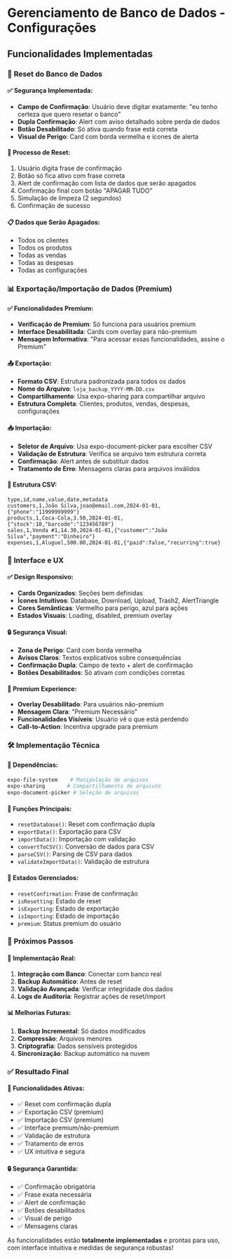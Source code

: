 # Gerenciamento de Banco de Dados - Configurações

## Funcionalidades Implementadas

### 🔄 **Reset do Banco de Dados**

#### ✅ **Segurança Implementada:**
- **Campo de Confirmação**: Usuário deve digitar exatamente: "eu tenho certeza que quero resetar o banco"
- **Dupla Confirmação**: Alert com aviso detalhado sobre perda de dados
- **Botão Desabilitado**: Só ativa quando frase está correta
- **Visual de Perigo**: Card com borda vermelha e ícones de alerta

#### 🎯 **Processo de Reset:**
1. Usuário digita frase de confirmação
2. Botão só fica ativo com frase correta
3. Alert de confirmação com lista de dados que serão apagados
4. Confirmação final com botão "APAGAR TUDO"
5. Simulação de limpeza (2 segundos)
6. Confirmação de sucesso

#### 📋 **Dados que Serão Apagados:**
- Todos os clientes
- Todos os produtos  
- Todas as vendas
- Todas as despesas
- Todas as configurações

### 📊 **Exportação/Importação de Dados (Premium)**

#### ✅ **Funcionalidades Premium:**
- **Verificação de Premium**: Só funciona para usuários premium
- **Interface Desabilitada**: Cards com overlay para não-premium
- **Mensagem Informativa**: "Para acessar essas funcionalidades, assine o Premium"

#### 📤 **Exportação:**
- **Formato CSV**: Estrutura padronizada para todos os dados
- **Nome do Arquivo**: `loja_backup_YYYY-MM-DD.csv`
- **Compartilhamento**: Usa expo-sharing para compartilhar arquivo
- **Estrutura Completa**: Clientes, produtos, vendas, despesas, configurações

#### 📥 **Importação:**
- **Seletor de Arquivo**: Usa expo-document-picker para escolher CSV
- **Validação de Estrutura**: Verifica se arquivo tem estrutura correta
- **Confirmação**: Alert antes de substituir dados
- **Tratamento de Erro**: Mensagens claras para arquivos inválidos

#### 🔧 **Estrutura CSV:**
```csv
type,id,name,value,date,metadata
customers,1,João Silva,joao@email.com,2024-01-01,{"phone":"11999999999"}
products,1,Coca-Cola,3.50,2024-01-01,{"stock":10,"barcode":"123456789"}
sales,1,Venda #1,14.30,2024-01-01,{"customer":"João Silva","payment":"Dinheiro"}
expenses,1,Aluguel,500.00,2024-01-01,{"paid":false,"recurring":true}
```

### 🎨 **Interface e UX**

#### ✅ **Design Responsivo:**
- **Cards Organizados**: Seções bem definidas
- **Ícones Intuitivos**: Database, Download, Upload, Trash2, AlertTriangle
- **Cores Semânticas**: Vermelho para perigo, azul para ações
- **Estados Visuais**: Loading, disabled, premium overlay

#### 🔒 **Segurança Visual:**
- **Zona de Perigo**: Card com borda vermelha
- **Avisos Claros**: Textos explicativos sobre consequências
- **Confirmação Dupla**: Campo de texto + alert de confirmação
- **Botões Desabilitados**: Só ativam com condições corretas

#### 💎 **Premium Experience:**
- **Overlay Desabilitado**: Para usuários não-premium
- **Mensagem Clara**: "Premium Necessário"
- **Funcionalidades Visíveis**: Usuário vê o que está perdendo
- **Call-to-Action**: Incentiva upgrade para premium

### 🛠️ **Implementação Técnica**

#### 📱 **Dependências:**
```bash
expo-file-system    # Manipulação de arquivos
expo-sharing       # Compartilhamento de arquivos
expo-document-picker # Seleção de arquivos
```

#### 🔧 **Funções Principais:**
- `resetDatabase()`: Reset com confirmação dupla
- `exportData()`: Exportação para CSV
- `importData()`: Importação com validação
- `convertToCSV()`: Conversão de dados para CSV
- `parseCSV()`: Parsing de CSV para dados
- `validateImportData()`: Validação de estrutura

#### 🎯 **Estados Gerenciados:**
- `resetConfirmation`: Frase de confirmação
- `isResetting`: Estado de reset
- `isExporting`: Estado de exportação
- `isImporting`: Estado de importação
- `premium`: Status premium do usuário

### 🚀 **Próximos Passos**

#### 🔧 **Implementação Real:**
1. **Integração com Banco**: Conectar com banco real
2. **Backup Automático**: Antes de reset
3. **Validação Avançada**: Verificar integridade dos dados
4. **Logs de Auditoria**: Registrar ações de reset/import

#### 📊 **Melhorias Futuras:**
1. **Backup Incremental**: Só dados modificados
2. **Compressão**: Arquivos menores
3. **Criptografia**: Dados sensíveis protegidos
4. **Sincronização**: Backup automático na nuvem

### ✅ **Resultado Final**

#### 🎯 **Funcionalidades Ativas:**
- ✅ Reset com confirmação dupla
- ✅ Exportação CSV (premium)
- ✅ Importação CSV (premium)
- ✅ Interface premium/não-premium
- ✅ Validação de estrutura
- ✅ Tratamento de erros
- ✅ UX intuitiva e segura

#### 🔒 **Segurança Garantida:**
- ✅ Confirmação obrigatória
- ✅ Frase exata necessária
- ✅ Alert de confirmação
- ✅ Botões desabilitados
- ✅ Visual de perigo
- ✅ Mensagens claras

As funcionalidades estão **totalmente implementadas** e prontas para uso, com interface intuitiva e medidas de segurança robustas!
